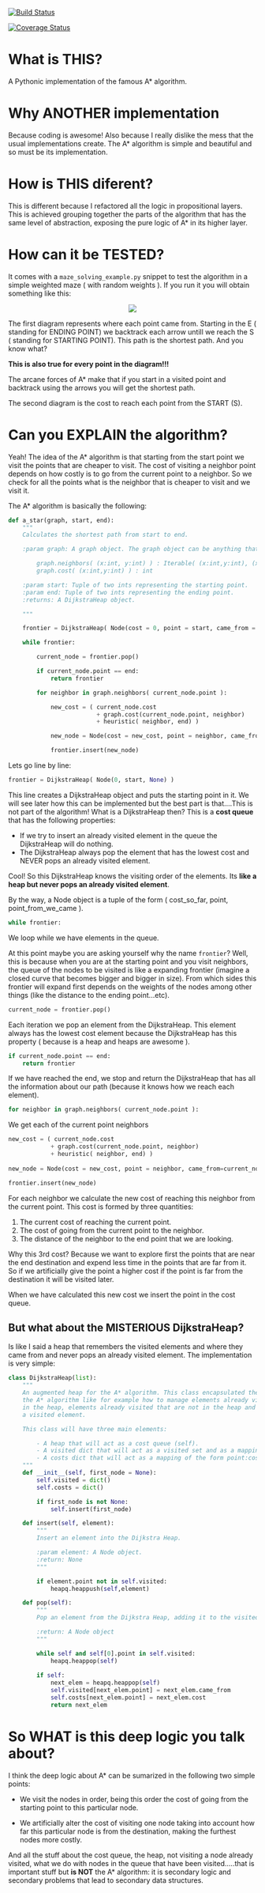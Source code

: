 

[![Build Status](https://travis-ci.org/pablogsal/a_star_algorithm.svg?branch=master)](https://travis-ci.org/pablogsal/a_star_algorithm)

[![Coverage Status](https://coveralls.io/repos/pablogsal/a_star_algorithm/badge.svg?branch=master&service=github)](https://coveralls.io/github/pablogsal/a_star_algorithm?branch=master)

# What is THIS?

A Pythonic implementation of the famous A* algorithm.

# Why ANOTHER implementation

Because coding is awesome! Also because I really dislike the mess that the usual implementations create. The A* algorithm is simple and beautiful and so must be its implementation.

# How is THIS diferent?

This is different because I refactored all the logic in propositional layers. This is achieved grouping together the parts of the algorithm that has the same level of abstraction, exposing the pure logic of A* in its higher layer.

# How can it be TESTED?

It comes with a `maze_solving_example.py` snippet to test the algorithm in a simple weighted maze ( with random weights ). If you run it you will obtain something like this:

<p align="center">
<img src="./doc/sample.png">
</p>

The first diagram represents where each point came from. Starting in the E ( standing for ENDING POINT) we backtrack each arrow untill we reach the S ( standing for STARTING POINT). This path is the shortest path. And you know what? 

**This is also true for every point in the diagram!!!**

The arcane forces of A* make that if you start in a visited point and backtrack using the arrows you will get the shortest path.

The second diagram is the cost to reach each point from the START (S).

# Can you EXPLAIN the algorithm?

Yeah! The idea of the A* algorithm is that starting from the start point we visit the points that are cheaper to visit. The cost of visiting a neighbor point depends on how costly is to go from the current point to a neighbor. So we check for all the points what is the neighbor that is cheaper to visit and we visit it.

The A* algorithm is basically the following:

```python
def a_star(graph, start, end):
    """
    Calculates the shortest path from start to end.

    :param graph: A graph object. The graph object can be anything that implements the following methods:

        graph.neighbors( (x:int, y:int) ) : Iterable( (x:int,y:int), (x:int,y:int), ...)
        graph.cost( (x:int,y:int) ) : int

    :param start: Tuple of two ints representing the starting point.
    :param end: Tuple of two ints representing the ending point.
    :returns: A DijkstraHeap object.

    """

    frontier = DijkstraHeap( Node(cost = 0, point = start, came_from = None) )

    while frontier:

        current_node = frontier.pop()

        if current_node.point == end:
            return frontier

        for neighbor in graph.neighbors( current_node.point ):

            new_cost = ( current_node.cost
                         + graph.cost(current_node.point, neighbor)
                         + heuristic( neighbor, end) )

            new_node = Node(cost = new_cost, point = neighbor, came_from=current_node.point)

            frontier.insert(new_node)

```

Lets go line by line:

```python
frontier = DijkstraHeap( Node(0, start, None) )
```

This line creates a DijkstraHeap object and puts the starting point in it. We will see later how this can be implemented but the best part is that....This is not part of the algorithm! What is a DijkstraHeap then? This is a **cost queue** that has the following properties:

* If we try to insert an already visited element in the queue the DijkstraHeap will do nothing.
* The DijkstraHeap always pop the element that has the lowest cost and NEVER pops an already visited element.

Cool! So this DijkstraHeap knows the visiting order of the elements. Its **like a heap but never pops an already visited element**.

By the way, a Node object is a tuple of the form ( cost_so_far, point, point_from_we_came ).

```python
while frontier:
```

We loop while we have elements in the queue.


At this point maybe you are asking yourself why the name `frontier`? Well, this is because when you are at the starting point and you visit neighbors, the queue of the nodes to be visited is like a expanding frontier (imagine a closed curve that becomes bigger and bigger in size). From which sides this frontier will expand first depends on the weights of the nodes among other things (like the distance to the ending point...etc).

```python
current_node = frontier.pop()
```

Each iteration we pop an element from the DijkstraHeap. This element always has the lowest cost element because the DijkstraHeap has this property ( because is a heap and heaps are awesome ).

```python
if current_node.point == end:
    return frontier
```

If we have reached the end, we stop and return the DijkstraHeap that has all the information about our path (because it knows how we reach each element).

```python
for neighbor in graph.neighbors( current_node.point ):
```

We get each of the current point neighbors

```python
new_cost = ( current_node.cost
            + graph.cost(current_node.point, neighbor)
            + heuristic( neighbor, end) )
             
new_node = Node(cost = new_cost, point = neighbor, came_from=current_node.point)

frontier.insert(new_node)

```

For each neighbor we calculate the new cost of reaching this neighbor from the current point. This cost is formed by three quantities:

1. The current cost of reaching the current point.
2. The cost of going from the current point to the neighbor.
3. The distance of the neighbor to the end point that we are looking.

Why this 3rd cost? Because we want to explore first the points that are near the end destination and expend less time in the points that are far from it. So if we artificially give the point a higher cost if the point is far from the destination it will be visited later.

When we have calculated this new cost we insert the point in the cost queue.

## But what about the MISTERIOUS DijkstraHeap?

Is like I said a heap that remembers the visited elements and where they came from and never pops an already visited element. The implementation is very simple:

```python
class DijkstraHeap(list):
    """
    An augmented heap for the A* algorithm. This class encapsulated the residual logic of
    the A* algorithm like for example how to manage elements already visited that remain
    in the heap, elements already visited that are not in the heap and from where we came to
    a visited element.

    This class will have three main elements:

        - A heap that will act as a cost queue (self).
        - A visited dict that will act as a visited set and as a mapping of the form  point:came_from
        - A costs dict that will act as a mapping of the form point:cost_so_far
    """
    def __init__(self, first_node = None):
        self.visited = dict()
        self.costs = dict()

        if first_node is not None:
            self.insert(first_node)

    def insert(self, element):
        """
        Insert an element into the Dijkstra Heap.

        :param element: A Node object.
        :return: None
        """

        if element.point not in self.visited:
            heapq.heappush(self,element)

    def pop(self):
        """
        Pop an element from the Dijkstra Heap, adding it to the visited and cost dicts.

        :return: A Node object
        """

        while self and self[0].point in self.visited:
            heapq.heappop(self)
        
        if self:
            next_elem = heapq.heappop(self)
            self.visited[next_elem.point] = next_elem.came_from
            self.costs[next_elem.point] = next_elem.cost
            return next_elem
```

# So WHAT is this deep logic you talk about?

I think the deep logic about A* can be sumarized in the following two simple points:

* We visit the nodes in order, being this order the cost of going from the starting point to this particular node.

* We artificially alter the cost of visiting one node taking into account how far this particular node is from the destination, making the furthest nodes more costly.

And all the stuff about the cost queue, the heap, not visiting a node already visited, what we do with nodes in the queue that have been visited.....that is important stuff but **is NOT** the A* algorithm: it is secondary logic and secondary problems that lead to secondary data structures.
